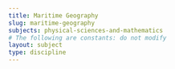 ```yaml
---
title: Maritime Geography
slug: maritime-geography
subjects: physical-sciences-and-mathematics
# The following are constants: do not modify
layout: subject
type: discipline
---
```

